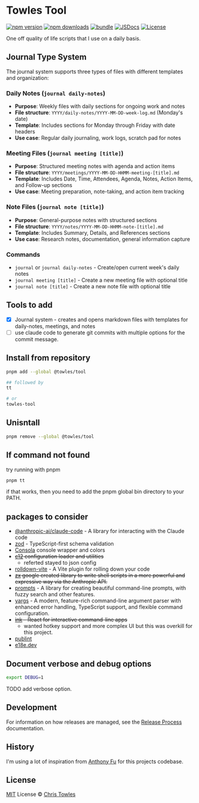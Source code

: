 # Towles Tool

[![npm version][npm-version-src]][npm-version-href]
[![npm downloads][npm-downloads-src]][npm-downloads-href]
[![bundle][bundle-src]][bundle-href]
[![JSDocs][jsdocs-src]][jsdocs-href]
[![License][license-src]][license-href]

One off quality of life scripts that I use on a daily basis.

## Journal Type System

The journal system supports three types of files with different templates and organization:

### Daily Notes (`journal daily-notes`)
- **Purpose**: Weekly files with daily sections for ongoing work and notes
- **File structure**: `YYYY/daily-notes/YYYY-MM-DD-week-log.md` (Monday's date)
- **Template**: Includes sections for Monday through Friday with date headers
- **Use case**: Regular daily journaling, work logs, scratch pad for notes

### Meeting Files (`journal meeting [title]`)
- **Purpose**: Structured meeting notes with agenda and action items
- **File structure**: `YYYY/meetings/YYYY-MM-DD-HHMM-meeting-[title].md`
- **Template**: Includes Date, Time, Attendees, Agenda, Notes, Action Items, and Follow-up sections
- **Use case**: Meeting preparation, note-taking, and action item tracking

### Note Files (`journal note [title]`)
- **Purpose**: General-purpose notes with structured sections
- **File structure**: `YYYY/notes/YYYY-MM-DD-HHMM-note-[title].md`
- **Template**: Includes Summary, Details, and References sections
- **Use case**: Research notes, documentation, general information capture

### Commands
- `journal` or `journal daily-notes` - Create/open current week's daily notes
- `journal meeting [title]` - Create a new meeting file with optional title
- `journal note [title]` - Create a new note file with optional title

## Tools to add
- [x] Journal system - creates and opens markdown files with templates for daily-notes, meetings, and notes
- [ ] use claude code to generate git commits with multiple options for the commit message.

## Install from repository

```bash
pnpm add --global @towles/tool

## followed by
tt

# or
towles-tool
```

## Unisntall

```bash
pnpm remove --global @towles/tool
```

## If command not found

try running with pnpm
```bash
pnpm tt
```

if that works, then you need to add the pnpm global bin directory to your PATH.

## packages to consider
- [@anthropic-ai/claude-code](https://github.com/anthropic-ai/claude-code) - A library for interacting with the Claude code
- [zod](https://github.com/colinhacks/zod) - TypeScript-first schema validation
- [Consola](https://github.com/unjs/consola) console wrapper and colors
- ~~[c12](https://github.com/unjs/c12) configuration loader and utilities~~
    - referted stayed to json config
- [rolldown-vite](https://voidzero.dev/posts/announcing-rolldown-vite) - A Vite plugin for rolling down your code
- ~~[zx](https://github.com/google/zx) google created library to write shell scripts in a more powerful and expressive way via the Anthropic API.~~
- [prompts](https://github.com/terkelg/prompts) - A library for creating beautiful command-line prompts, with fuzzy search and other features.
- [yargs](https://github.com/yargs/yargs) - A modern, feature-rich command-line argument parser with enhanced error handling, TypeScript support, and flexible command configuration.
- ~~[ink](https://github.com/vadimdemedes/ink) - React for interactive command-line apps~~
    - wanted hotkey support and more complex UI but this was overkill for this project.
- [publint](https://publint.dev/)
- [e18e.dev](https://e18e.dev/guide/resources.html)

## Document verbose and debug options

```bash
export DEBUG=1
```

TODO add verbose option.

## Development

For information on how releases are managed, see the [Release Process](docs/release-process.md) documentation.

## History

I'm using a lot of inspiration from [Anthony Fu](https://github.com/antfu) for this projects codebase.

## License

[MIT](./LICENSE) License © [Chris Towles](https://github.com/ChrisTowles)

<!-- Badges -->

[npm-version-src]: https://img.shields.io/npm/v/@towles/tool?style=flat&colorA=080f12&colorB=1fa669
[npm-version-href]: https://npmjs.com/package/@towles/tool
[npm-downloads-src]: https://img.shields.io/npm/dm/@towles/tool?style=flat&colorA=080f12&colorB=1fa669
[npm-downloads-href]: https://npmjs.com/package/@towles/tool
[bundle-src]: https://img.shields.io/bundlephobia/minzip/@towles/tool?style=flat&colorA=080f12&colorB=1fa669&label=minzip
[bundle-href]: https://bundlephobia.com/result?p=@towles/tool
[license-src]: https://img.shields.io/github/license/ChrisTowles/towles-tool.svg?style=flat&colorA=080f12&colorB=1fa669
[license-href]: https://github.com/ChrisTowles/towles-tool/blob/main/LICENSE.md
[jsdocs-src]: https://img.shields.io/badge/jsdocs-reference-080f12?style=flat&colorA=080f12&colorB=1fa669
[jsdocs-href]: https://www.jsdocs.io/package/@towles/tool
